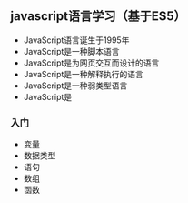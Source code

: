 ## javascript语言学习（基于ES5）
* JavaScript语言诞生于1995年
* JavaScript是一种脚本语言
* JavaScript是为网页交互而设计的语言
* JavaScript是一种解释执行的语言
* JavaScript是一种弱类型语言
* JavaScript是

### 入门
- 变量
- 数据类型
- 语句
- 数组
- 函数
